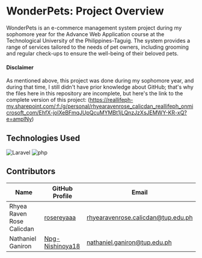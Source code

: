 # WonderPets: Project Overview 
WonderPets is an e-commerce management system project during my sophomore year for the Advance Web Application course at the Technological University of the Philippines-Taguig. The system provides a range of services tailored to the needs of pet owners, including grooming and regular check-ups to ensure the well-being of their beloved pets.

#### Disclaimer
As mentioned above, this project was done during my sophomore year, and during that time, I still didn't have prior knowledge about GitHub; that's why the files here in this repository are incomplete, but here's the link to the complete version of this project: (https://reallifeph-my.sharepoint.com/:f:/g/personal/rhyearavenrose_calicdan_reallifeph_onmicrosoft_com/EhfX-jolXeBFmqJUpQcuMYMBt1jLQnzJzXsJEMWY-KR-xQ?e=amplNy)

## Technologies Used
![Laravel](https://img.shields.io/badge/Laravel-FF2D20.svg?style=for-the-badge&logo=Laravel&logoColor=white)
![php](https://img.shields.io/badge/php-777BB4.svg?style=for-the-badge&logo=php&logoColor=white)

## Contributors
| Name                      | GitHub Profile                                        |  Email                              |
| ------------------------- | ----------------------------------------------------- | ----------------------------------- |
| Rhyea Raven Rose Calicdan | [rosereyaaa](https://github.com/rosereyaaa)           |  rhyearavenrose.calicdan@tup.edu.ph |
| Nathaniel Ganiron         | [Npg-Nishinoya18](https://github.com/Npg-Nishinoya18) |  nathaniel.ganiron@tup.edu.ph       |
